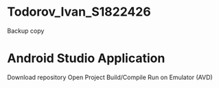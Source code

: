 # Todorov_Ivan_S1822426
Backup copy

# Android Studio Application
Download repository
Open Project
Build/Compile
Run on Emulator (AVD)

